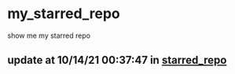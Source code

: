 # my_starred_repo
show me my starred repo

update at 10/14/21 00:37:47 in [starred_repo](./index.html)
---

